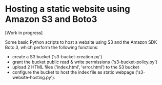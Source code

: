 # Hosting a static website using Amazon S3 and Boto3

[Work in progress]

Some basic Python scripts to host a website using S3 and the Amazon SDK Boto 3, which perform the following functions:
- create a S3 bucket ('s3-bucket-creation.py')
- grant the bucket public read & write permissions ('s3-bucket-policy.py')
- upload 2 HTML files ('index.html', 'error.html') to the S3 bucket
- configure the bucket to host the index file as static webpage ('s3-website-hosting.py').
